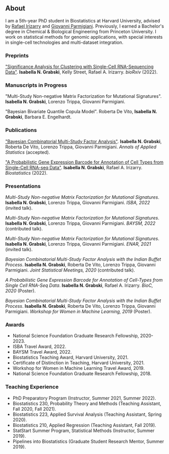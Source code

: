 ## About

I am a 5th-year PhD student in Biostatistics at Harvard University, advised by [Rafael Irizarry](https://rafalab.github.io/) and [Giovanni Parmigiani](https://scholar.harvard.edu/parmigiani). Previously, I earned a Bachelor's degree in Chemical & Biological Engineering from Princeton University. I work on statistical methods for genomic applications, with special interests in single-cell technologies and multi-dataset integration. 

### Preprints

["Significance Analysis for Clustering with Single-Cell RNA-Sequencing Data"](https://www.biorxiv.org/content/10.1101/2022.08.01.502383v1.abstract). **Isabella N. Grabski**, Kelly Street, Rafael A. Irizarry. *bioRxiv* (2022).

### Manuscripts in Progress

"Multi-Study Non-negative Matrix Factorization for Mutational Signatures". **Isabella N. Grabski**, Lorenzo Trippa, Giovanni Parmigiani.

"Bayesian Bivariate Quantile Copula Model". Roberta De Vito, **Isabella N. Grabski**, Barbara E. Engelhardt. 

### Publications

["Bayesian Combinatorial Multi-Study Factor Analysis"](https://arxiv.org/abs/2007.12616). **Isabella N. Grabski**, Roberta De Vito, Lorenzo Trippa, Giovanni Parmigiani. *Annals of Applied Statistics* (accepted). 

["A Probabilistic Gene Expression Barcode for Annotation of Cell Types from Single-Cell RNA-seq Data"](https://academic.oup.com/biostatistics/advance-article-abstract/doi/10.1093/biostatistics/kxac021/6622011?redirectedFrom=fulltext). **Isabella N. Grabski**, Rafael A. Irizarry. *Biostatistics* (2022).

### Presentations

*Multi-Study Non-negative Matrix Factorization for Mutational Signatures*. **Isabella N. Grabski**, Lorenzo Trippa, Giovanni Parmigiani. *ISBA, 2022* (invited talk).

*Multi-Study Non-negative Matrix Factorization for Mutational Signatures*. **Isabella N. Grabski**, Lorenzo Trippa, Giovanni Parmigiani. *BAYSM, 2022* (contributed talk).

*Multi-Study Non-negative Matrix Factorization for Mutational Signatures*. **Isabella N. Grabski**, Lorenzo Trippa, Giovanni Parmigiani. *ENAR, 2021* (invited talk).

*Bayesian Combinatorial Multi-Study Factor Analysis with the Indian Buffet Process*. **Isabella N. Grabski**, Roberta De Vito, Lorenzo Trippa, Giovanni Parmigiani. *Joint Statistical Meetings, 2020* (contributed talk).

*A Probabilistic Gene Expression Barcode for Annotation of Cell-Types from Single Cell RNA-Seq Data*. **Isabella N. Grabski**, Rafael A. Irizarry. *BioC, 2020* (Poster).

*Bayesian Combinatorial Multi-Study Factor Analysis with the Indian Buffet Process*. **Isabella N. Grabski**, Roberta De Vito, Lorenzo Trippa, Giovanni Parmigiani. *Workshop for Women in Machine Learning, 2019* (Poster).

### Awards

* National Science Foundation Graduate Research Fellowship, 2020-2023.
* ISBA Travel Award, 2022.
* BAYSM Travel Award, 2022.
* Biostatistics Teaching Award, Harvard University, 2021.
* Certificate of Distinction in Teaching, Harvard University, 2021.
* Workshop for Women in Machine Learning Travel Award, 2019.
* National Science Foundation Graduate Research Fellowship, 2018. 

### Teaching Experience

* PhD Preparatory Program (Instructor, Summer 2021, Summer 2022).
* Biostatistics 230, Probability Theory and Methods (Teaching Assistant, Fall 2020, Fall 2021). 
* Biostatistics 223, Applied Survival Analysis (Teaching Assistant, Spring 2020).
* Biostatistics 210, Applied Regression (Teaching Assistant, Fall 2019).
* StatStart Summer Program, Statistical Methods (Instructor, Summer 2019).
* Pipelines into Biostatistics (Graduate Student Research Mentor, Summer 2019).

